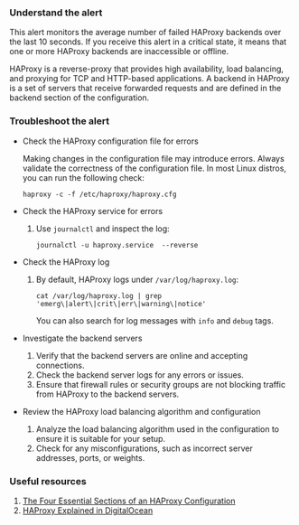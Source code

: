 ### Understand the alert

This alert monitors the average number of failed HAProxy backends over the last 10 seconds. If you receive this alert in a critical state, it means that one or more HAProxy backends are inaccessible or offline.

HAProxy is a reverse-proxy that provides high availability, load balancing, and proxying for TCP and HTTP-based applications. A backend in HAProxy is a set of servers that receive forwarded requests and are defined in the backend section of the configuration.

### Troubleshoot the alert

- Check the HAProxy configuration file for errors

  Making changes in the configuration file may introduce errors. Always validate the correctness of the configuration file. In most Linux distros, you can run the following check:

  ```
  haproxy -c -f /etc/haproxy/haproxy.cfg
  ```

- Check the HAProxy service for errors

  1. Use `journalctl` and inspect the log:

     ```
     journalctl -u haproxy.service  --reverse
     ```

- Check the HAProxy log

  1. By default, HAProxy logs under `/var/log/haproxy.log`:

     ```
     cat /var/log/haproxy.log | grep 'emerg\|alert\|crit\|err\|warning\|notice'
     ```

     You can also search for log messages with `info` and  `debug` tags.

- Investigate the backend servers

  1. Verify that the backend servers are online and accepting connections.
  2. Check the backend server logs for any errors or issues.
  3. Ensure that firewall rules or security groups are not blocking traffic from HAProxy to the backend servers.

- Review the HAProxy load balancing algorithm and configuration

  1. Analyze the load balancing algorithm used in the configuration to ensure it is suitable for your setup.
  2. Check for any misconfigurations, such as incorrect server addresses, ports, or weights.

### Useful resources

1. [The Four Essential Sections of an HAProxy Configuration](https://www.haproxy.com/blog/the-four-essential-sections-of-an-haproxy-configuration/)
2. [HAProxy Explained in DigitalOcean](https://www.digitalocean.com/community/tutorials/an-introduction-to-haproxy-and-load-balancing-concepts)